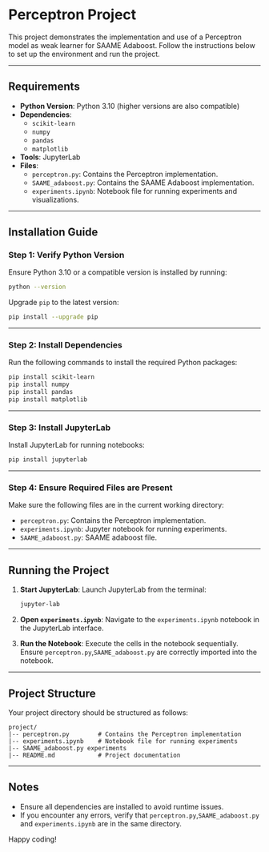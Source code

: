 
# Perceptron Project

This project demonstrates the implementation and use of a Perceptron model as weak learner for SAAME Adaboost. Follow the instructions below to set up the environment and run the project.

---

## Requirements

- **Python Version**: Python 3.10 (higher versions are also compatible)
- **Dependencies**:
  - `scikit-learn`
  - `numpy`
  - `pandas`
  - `matplotlib`
- **Tools**: JupyterLab
- **Files**:
  - `perceptron.py`: Contains the Perceptron implementation.
  - `SAAME_adaboost.py`: Contains the SAAME Adaboost implementation.
  - `experiments.ipynb`: Notebook file for running experiments and visualizations.

---

## Installation Guide

### Step 1: Verify Python Version
Ensure Python 3.10 or a compatible version is installed by running:
```bash
python --version
```

Upgrade `pip` to the latest version:
```bash
pip install --upgrade pip
```

---

### Step 2: Install Dependencies
Run the following commands to install the required Python packages:
```bash
pip install scikit-learn
pip install numpy
pip install pandas
pip install matplotlib
```

---

### Step 3: Install JupyterLab
Install JupyterLab for running notebooks:
```bash
pip install jupyterlab
```

---

### Step 4: Ensure Required Files are Present
Make sure the following files are in the current working directory:
- `perceptron.py`: Contains the Perceptron implementation.
- `experiments.ipynb`: Jupyter notebook for running experiments.
- `SAAME_adaboost.py`: SAAME adaboost file.
---

## Running the Project

1. **Start JupyterLab**:
   Launch JupyterLab from the terminal:
   ```bash
   jupyter-lab
   ```

2. **Open `experiments.ipynb`**:
   Navigate to the `experiments.ipynb` notebook in the JupyterLab interface.

3. **Run the Notebook**:
   Execute the cells in the notebook sequentially. Ensure `perceptron.py`,`SAAME_adaboost.py` are correctly imported into the notebook.

---

## Project Structure

Your project directory should be structured as follows:
```
project/
|-- perceptron.py        # Contains the Perceptron implementation
|-- experiments.ipynb    # Notebook file for running experiments
|-- SAAME_adaboost.py experiments
|-- README.md            # Project documentation
```

---

## Notes

- Ensure all dependencies are installed to avoid runtime issues.
- If you encounter any errors, verify that `perceptron.py`,`SAAME_adaboost.py` and `experiments.ipynb` are in the same directory.


Happy coding!